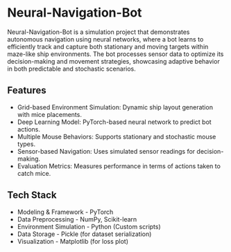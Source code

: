 # Neural-Navigation-Bot
Neural-Navigation-Bot is a simulation project that demonstrates autonomous navigation using neural networks, where a bot learns to efficiently track and capture both stationary and moving targets within maze-like ship environments. The bot processes sensor data to optimize its decision-making and movement strategies, showcasing adaptive behavior in both predictable and stochastic scenarios.

## Features
- Grid-based Environment Simulation: Dynamic ship layout generation with mice placements.
- Deep Learning Model: PyTorch-based neural network to predict bot actions.
- Multiple Mouse Behaviors: Supports stationary and stochastic mouse types.
- Sensor-based Navigation: Uses simulated sensor readings for decision-making.
- Evaluation Metrics: Measures performance in terms of actions taken to catch mice.

## Tech Stack
- Modeling & Framework - PyTorch
- Data Preprocessing - NumPy, Scikit-learn
- Environment Simulation - Python (Custom scripts)
- Data Storage - Pickle (for dataset serialization)
- Visualization - Matplotlib (for loss plot)

<!--
## Project Structure
- **mice.py**: Handles the initialization and movement logic for mice.
- **model.py**: Defines the neural network architecture.
- **preprocess_data.py**: Prepares training data and splits it into training, validation, and test sets.
- **sensor.py**: Contains logic for simulating sensor readings.
- **ship.py**: Generates the grid environment for the bot and mice.
- **test_model.py**: Runs simulations to evaluate the trained model.
- **train_model.py**: Trains the model and provides evaluation results.
- **data_stochastic.pkl & data_stationary.pkl**: Pickle files containing preprocessed datasets.
--!>
